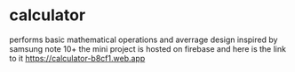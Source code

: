 # calculator
performs basic mathematical operations and averrage design inspired by samsung note 10+
the mini project is hosted on firebase and here is the link to it https://calculator-b8cf1.web.app
